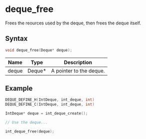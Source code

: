 # deque_free

Frees the reources used by the deque, then frees the deque itself.

## Syntax

```c
void deque_free(Deque* deque);
```

| Name | Type | Description |
| --- | --- | --- |
| deque | Deque* | A pointer to the deque. |

## Example

```c
DEQUE_DEFINE_H(IntDeque, int_deque, int)
DEQUE_DEFINE_C(IntDeque, int_deque, int)

IntDeque* deque = int_deque_create();

// Use the deque...

int_deque_free(deque);
```